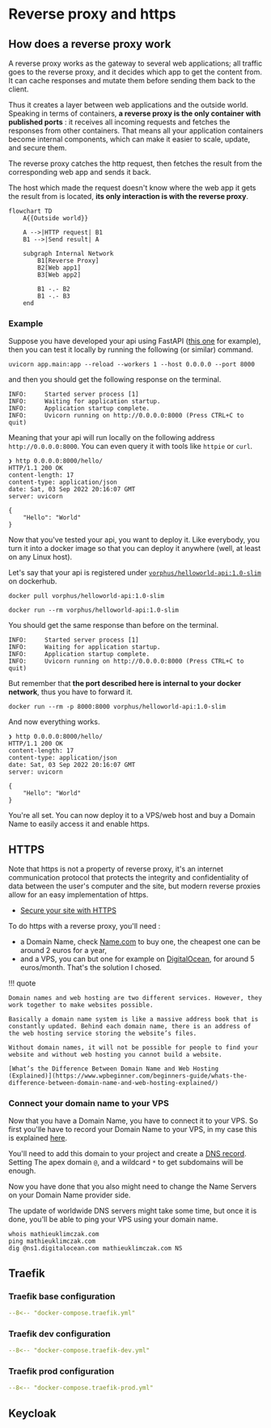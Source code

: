 # Reverse proxy and https

## How does a reverse proxy work

A reverse proxy works as the gateway to several web applications; all traffic goes to the reverse proxy, and it decides which app to get the content from. It can cache responses and mutate them before sending them back to the client.

Thus it creates a layer between web applications and the outside world. Speaking in terms of containers, **a reverse proxy is the only container with published ports** : it receives all incoming requests and fetches the responses from other containers. That means all your application containers become internal components, which can make it easier to scale, update, and secure them.

The reverse proxy catches the http request, then fetches the result from the corresponding web app and sends it back.

The host which made the request doesn't know where the web app it gets the result from is located, **its only interaction is with the reverse proxy**.

```mermaid
flowchart TD
    A{{Outside world}}

    A -->|HTTP request| B1
    B1 -->|Send result| A

    subgraph Internal Network
        B1[Reverse Proxy]
        B2[Web app1]
        B3[Web app2]

        B1 -.- B2
        B1 -.- B3
    end

```

### Example

Suppose you have developed your api using FastAPI ([this one](https://github.com/Klimorg/helloworld-api) for example), then you can test it locally by running the following (or similar) command.

```shell
uvicorn app.main:app --reload --workers 1 --host 0.0.0.0 --port 8000
```

and then you should get the following response on the terminal.

```
INFO:     Started server process [1]
INFO:     Waiting for application startup.
INFO:     Application startup complete.
INFO:     Uvicorn running on http://0.0.0.0:8000 (Press CTRL+C to quit)
```
Meaning that your api will run locally on the following address `http://0.0.0.0:8000`. You can even query it with tools like `httpie` or `curl`.

``` title="Querying with httpie"
❯ http 0.0.0.0:8000/hello/
HTTP/1.1 200 OK
content-length: 17
content-type: application/json
date: Sat, 03 Sep 2022 20:16:07 GMT
server: uvicorn

{
    "Hello": "World"
}
```

Now that you've tested your api, you want to deploy it. Like everybody, you turn it into a docker image so that you can deploy it anywhere (well, at least on any Linux host).

Let's say that your api is registered under [`vorphus/helloworld-api:1.0-slim`](https://hub.docker.com/repository/docker/vorphus/helloworld-api) on dockerhub.

```shell
docker pull vorphus/helloworld-api:1.0-slim
```

```shell
docker run --rm vorphus/helloworld-api:1.0-slim
```

You should get the same response than before on the terminal.

```
INFO:     Started server process [1]
INFO:     Waiting for application startup.
INFO:     Application startup complete.
INFO:     Uvicorn running on http://0.0.0.0:8000 (Press CTRL+C to quit)
```

But remember that **the port described here is internal to your docker network**, thus you have to forward it.

```
docker run --rm -p 8000:8000 vorphus/helloworld-api:1.0-slim
```
And now everything works.

```
❯ http 0.0.0.0:8000/hello/
HTTP/1.1 200 OK
content-length: 17
content-type: application/json
date: Sat, 03 Sep 2022 20:16:07 GMT
server: uvicorn

{
    "Hello": "World"
}
```

You're all set. You can now deploy it to a VPS/web host and buy a Domain Name to easily access it and enable https.


## HTTPS

Note that https is not a property of reverse proxy, it's an internet communication protocol that protects the integrity and confidentiality of data between the user's computer and the site, but modern reverse proxies allow for an easy implementation of https.

* [Secure your site with HTTPS](https://developers.google.com/search/docs/advanced/security/https)

To do https with a reverse proxy, you'll need :

* a Domain Name, check [Name.com](https://www.name.com/) to buy one, the cheapest one can be around 2 euros for a year,
* and a VPS, you can but one for example on [DigitalOcean](https://cloud.digitalocean.com), for around 5 euros/month. That's the solution I chosed.

!!! quote

    Domain names and web hosting are two different services. However, they work together to make websites possible.

    Basically a domain name system is like a massive address book that is constantly updated. Behind each domain name, there is an address of the web hosting service storing the website’s files.

    Without domain names, it will not be possible for people to find your website and without web hosting you cannot build a website.

    [What’s the Difference Between Domain Name and Web Hosting (Explained)](https://www.wpbeginner.com/beginners-guide/whats-the-difference-between-domain-name-and-web-hosting-explained/)

### Connect your domain name to your VPS

Now that you have a Domain Name, you have to connect it to your VPS. So first you'lle have to record your Domain Name to your VPS, in my case this is explained [here](https://docs.digitalocean.com/products/networking/dns/how-to/add-domains/).

You'll need to add this domain to your project and create a [DNS record](https://docs.digitalocean.com/products/networking/dns/how-to/manage-records/). Setting The apex domain `@`, and a wildcard `*` to get subdomains will be enough.

Now you have done that you also might need to change the Name Servers on your Domain Name provider side.

The update of worldwide DNS servers might take some time, but once it is done, you'll be able to ping your VPS using your domain name.


```shell
whois mathieuklimczak.com
ping mathieuklimczak.com
dig @ns1.digitalocean.com mathieuklimczak.com NS
```


## Traefik

### Traefik base configuration

```yaml
--8<-- "docker-compose.traefik.yml"
```

### Traefik dev configuration

```yaml
--8<-- "docker-compose.traefik-dev.yml"
```

### Traefik prod configuration

```yaml
--8<-- "docker-compose.traefik-prod.yml"
```

## Keycloak
